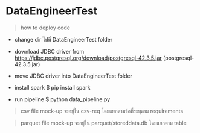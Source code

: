 # DataEngineerTest

> how to deploy code

- change dir ไปที่ DataEngineerTest folder

- download JDBC driver from https://jdbc.postgresql.org/download/postgresql-42.3.5.jar
(postgresql-42.3.5.jar)

- move JDBC driver into DataEngineerTest folder

- install spark
	$ pip install spark

- run pipeline
	$ python data_pipeline.py


> csv file mock-up จะอยู่ใน csv-req โดยแยกตามข้อที่ระบุตาม requirements

> parquet file mock-up จะอยู่ใน parquet/storeddata.db โดยแยกตาม table
